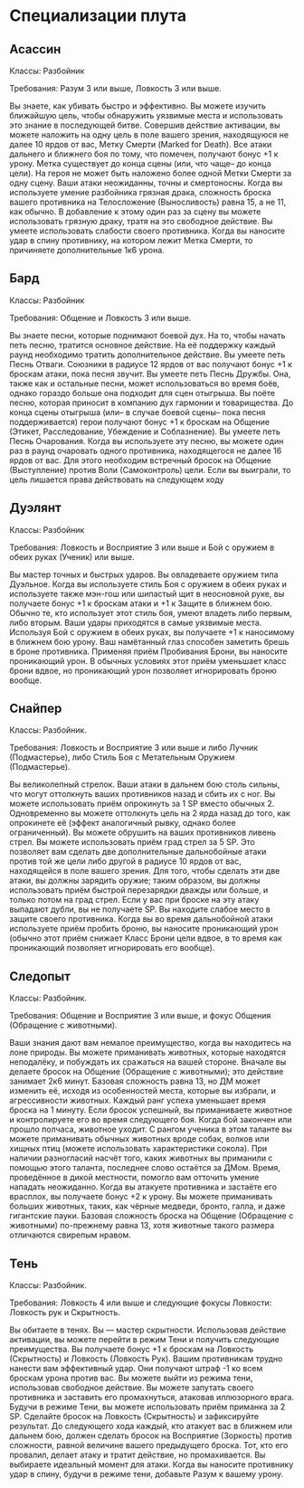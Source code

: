 # Специализации плута

## Асассин

<tldr>
    <p>
        Классы: Разбойник
</p>
    <p>
        Требования: Разум 3 или выше, Ловкость 3 или выше.
    </p>
</tldr>
Вы знаете, как убивать быстро и эффективно.
<tabs>
    <tab title="Ученик">Вы можете изучить ближайшую цель, чтобы обнаружить уязвимые места и
использовать это знание в последующей битве. Совершив действие
активации, вы можете наложить на одну цель в поле вашего зрения,
находящуюся не далее 10 ярдов от вас, Метку Смерти (Marked for Death).
Все атаки дальнего и ближнего боя по тому, что помечен, получают бонус
+1 к урону. Метка существует до конца сцены (или, что чаще– до конца
цели). На героя не может быть наложено более одной Метки Смерти за одну
сцену.
    </tab>
    <tab title="Подмастерье">Ваши атаки неожиданны, точны и смертоносны. Когда вы используете умение
разбойника грязная драка, сложность броска вашего противника на
Телосложение (Выносливость) равна 15, а не 11, как обычно. В добавление
к этому один раз за сцену вы можете использовать грязную драку, тратя на
это свободное действие.
</tab>
    <tab title="Мастер">Вы умеете использовать слабости своего противника. Когда вы наносите
удар в спину противнику, на котором лежит Метка Смерти, то причиняете
дополнительные 1к6 урона.
    </tab>
</tabs>

## Бард

<tldr>
    <p>
        Классы: Разбойник
</p>
    <p>
        Требования: Общение и Ловкость 3 или выше.
    </p>
</tldr>
Вы знаете песни, которые поднимают боевой дух. На то, чтобы начать петь
песню, тратится основное действие. На её поддержку каждый раунд
необходимо тратить дополнительное действие.
<tabs>
    <tab title="Ученик">Вы умеете петь Песнь Отваги. Союзники в радиусе 12 ярдов от вас получают
бонус +1 к броскам атаки, пока песня звучит.
    </tab>
    <tab title="Подмастерье">Вы умеете петь Песнь Дружбы. Она, также как и остальные песни, может
использоваться во время боёв, однако гораздо больше она подходит для
сцен отыгрыша. Вы поёте песню, которая приносит в компанию дух гармонии
и товарищества. До конца сцены отыгрыша (или– в случае боевой сцены–
пока песня поддерживается) герои получают бонус +1 к броскам на Общение
(Этикет, Расследование, Убеждение и Соблазнение).
</tab>
    <tab title="Мастер">Вы умеете петь Песнь Очарования. Когда вы используете эту песню, вы
можете один раз в раунд очаровать одного противника, находящегося не
далее 16 ярдов от вас. Для этого необходим встречный бросок на Общение
(Выступление) против Воли (Самоконтроль) цели. Если вы выиграли, то цель
лишается права действовать на следующем ходу
    </tab>

</tabs>

## Дуэлянт

<tldr>
    <p>
        Классы: Разбойник
</p>
    <p>
        Требования: Ловкость и Восприятие 3 или выше и Бой с оружием в обеих руках (Ученик) или выше.
    </p>
</tldr>
Вы мастер точных и быстрых ударов.
<tabs>
    <tab title="Ученик">Вы овладеваете оружием типа Дуэльное. Когда вы используете стиль Боя с
оружием в обеих руках и используете также мэн-гош или шипастый щит в
неосновной руке, вы получаете бонус +1 к броскам атаки и +1 к Защите в
ближнем бою. Обычно те, кто использует этот стиль боя, умеют владеть
либо первым, либо вторым.
    </tab>
    <tab title="Подмастерье">Ваши удары приходятся в самые уязвимые места. Используя Бой с оружием в
обеих руках, вы получаете +1 к наносимому в ближнем бою урону.
</tab>
    <tab title="Мастер">Ваш намётанный глаз способен заметить брешь в броне противника. Применяя
приём Пробивания Брони, вы наносите проникающий урон. В обычных условиях
этот приём уменьшает класс брони вдвое, но проникающий урон позволяет
игнорировать броню вообще.
    </tab>

</tabs>

## Снайпер

<tldr>
    <p>
        Классы: Разбойник.
</p>
    <p>
        Требования: Ловкость и Восприятие 3 или выше и либо Лучник (Подмастерье), либо Стиль Боя с Метательным Оружием (Подмастерье).
</p>
</tldr>
Вы великолепный стрелок.
<tabs>
    <tab title="Ученик">Ваши атаки в дальнем бою столь сильны, что могут оттолкнуть ваших
противников назад и сбить их с ног. Вы можете использовать приём
опрокинуть за 1 SP вместо обычных 2. Одновременно вы можете оттолкнуть
цель на 2 ярда назад до того, как опрокинете её (эффект аналогичный
рывку, однако более ограниченный).
    </tab>
    <tab title="Подмастерье">Вы можете обрушить на ваших противников ливень стрел. Вы можете
использовать приём град стрел за 5 SP. Это позволяет вам сделать две
дополнительные дальнобойные атаки против той же цели либо другой в
радиусе 10 ярдов от вас, находящейся в поле вашего зрения. Для того,
чтобы сделать эти две атаки, вы должны зарядить оружие; таким образом,
вы должны использовать приём быстрой перезарядки дважды или больше, и
только потом на град стрел. Если у вас при броске на эту атаку выпадают
дубли, вы не получаете SP.
</tab>
    <tab title="Мастер">Вы находите слабое место в защите своего противника. Когда вы во время
дальнобойной атаки используете приём пробить броню, вы наносите
проникающий урон (обычно этот приём снижает Класс Брони цели вдвое, в то
время как проникающий позволяет игнорировать его вообще).
    </tab>

</tabs>

## Следопыт

<tldr>
    <p>
        Классы: Разбойник.
</p>
    <p>
        Требования: Общение и Восприятие 3 или выше, и фокус Общения (Обращение с животными).
</p>
</tldr>
Ваши знания дают вам немалое преимущество, когда вы находитесь на лоне
природы.
<tabs>
    <tab title="Ученик">Вы можете приманивать животных, которые находятся неподалёку, и
побуждать их сражаться на вашей стороне. Вначале вы делаете бросок на
Общение (Обращение с животными); это действие занимает 2к6 минут.
Базовая сложность равна 13, но ДМ может изменить её, исходя из
особенностей места, которые вы избрали, и агрессивности животных. Каждый
ранг успеха уменьшает время броска на 1 минуту. Если бросок успешный, вы
приманиваете животное и контролируете его во время следующего боя. Когда
бой закончен или прошло полчаса, животное уходит. С рангом ученика в
этом таланте вы можете приманивать обычных животных вроде собак, волков
или хищных птиц (можете использовать характеристики сокола). При наличии
разногласий насчёт того, каких животных вы приманили с помощью этого
таланта, последнее слово остаётся за ДМом.
    </tab>
    <tab title="Подмастерье">Время, проведённое в дикой местности, помогло вам отточить умение
нападать неожиданно. Когда вы атакуете противника и застаёте его
врасплох, вы получаете бонус +2 к урону.
</tab>
    <tab title="Мастер">Вы можете приманивать больших животных, таких, как чёрные медведи,
бронто, галла, и даже гигантские пауки. Базовая сложность броска на
Общение (Обращение с животными) по-прежнему равна 13, хотя животные
такого размера отличаются свирепым нравом.
    </tab>

</tabs>

## Тень

<tldr>
    <p>
        Классы: Разбойник.
</p>
    <p>
        Требования: Ловкость 4 или выше и следующие фокусы Ловкости: Ловкость рук и Скрытность.
</p>
</tldr>
Вы обитаете в тенях.
<tabs>
    <tab title="Ученик">Вы — мастер скрытности. Использовав действие активации, вы можете
перейти в режим Тени и получить следующие преимущества. Вы получаете
бонус +1 к броскам на Ловкость (Скрытность) и Ловкость (Ловкость Рук).
Вашим противникам трудно нанести вам эффективный удар. Они получают
штраф -1 ко всем броскам урона против вас. Вы можете выйти из режима
тени, использовав свободное действие.
    </tab>
    <tab title="Подмастерье">Вы можете запутать своего противника и заставить его промахнуться,
атаковав иллюзорного врага. Будучи в режиме Тени, вы можете использовать
приём приманка за 2 SP. Сделайте бросок на Ловкость (Скрытность) и
зафиксируйте результат. До следующего хода каждый, кто атакует вас в
ближнем или дальнем бою, должен сделать бросок на Восприятие (Зоркость)
против сложности, равной величине вашего предыдущего броска. Тот, кто
его провалил, делает атаку и тратит действие, но промахивается.
</tab>
    <tab title="Мастер">Вы выбираете идеальный момент для атаки. Когда вы наносите противнику
удар в спину, будучи в режиме тени, добавьте Разум к вашему урону.
    </tab>
</tabs>

